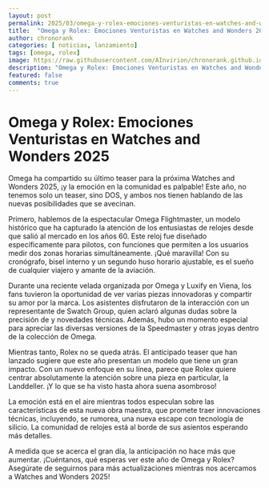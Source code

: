 ```yaml
---
layout: post
permalink: 2025/03/omega-y-rolex-emociones-venturistas-en-watches-and-wonders-2025
title:  "Omega y Rolex: Emociones Venturistas en Watches and Wonders 2025"
author: chronorank
categories: [ noticias, lanzamiento]
tags: [omega, rolex]
image: https://raw.githubusercontent.com/AInvirion/chronorank.github.io/master/images/posts/20250331080112.png
description: "Omega y Rolex: Emociones Venturistas en Watches and Wonders 2025"
featured: false
comments: true
---
```

# Omega y Rolex: Emociones Venturistas en Watches and Wonders 2025

Omega ha compartido su último teaser para la próxima 
Watches and Wonders 2025, ¡y la emoción en la comunidad es palpable! Este año, no tenemos solo un teaser, sino DOS, y ambos nos tienen hablando de las nuevas posibilidades que se avecinan.

Primero, hablemos de la espectacular Omega Flightmaster, un modelo histórico que ha capturado la atención de los entusiastas de relojes desde que salió al mercado en los años 60. Este reloj fue diseñado específicamente para pilotos, con funciones que permiten a los usuarios medir dos zonas horarias simultáneamente. ¡Qué maravilla! Con su cronógrafo, bisel interno y un segundo huso horario ajustable, es el sueño de cualquier viajero y amante de la aviación.

Durante una reciente velada organizada por Omega y Luxify en Viena, los fans tuvieron la oportunidad de ver varias piezas innovadoras y compartir su amor por la marca. Los asistentes disfrutaron de la interacción con un representante de Swatch Group, quien aclaró algunas dudas sobre la precisión de y novedades técnicas. Además, hubo un momento especial para apreciar las diversas versiones de la Speedmaster y otras joyas dentro de la colección de Omega.

Mientras tanto, Rolex no se queda atrás. El anticipado teaser que han lanzado sugiere que este año presentan un modelo que tiene un gran impacto. Con un nuevo enfoque en su línea, parece que Rolex quiere centrar absolutamente la atención sobre una pieza en particular, la Landdeller. ¡Y lo que se ha visto hasta ahora suena asombroso!

La emoción está en el aire mientras todos especulan sobre las características de esta nueva obra maestra, que promete traer innovaciones técnicas, incluyendo, se rumorea, una nueva escape con tecnología de silicio. La comunidad de relojes está al borde de sus asientos esperando más detalles.

A medida que se acerca el gran día, la anticipación no hace más que aumentar. ¡Cuéntanos, qué esperas ver este año de Omega y Rolex? Asegúrate de seguirnos para más actualizaciones mientras nos acercamos a Watches and Wonders 2025!